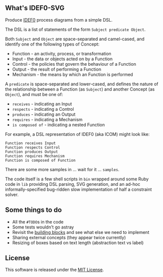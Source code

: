 ## What's IDEF0-SVG
Produce [IDEF0](https://en.wikipedia.org/wiki/IDEF0) process diagrams from a simple DSL.

The DSL is a list of statements of the form `Subject predicate Object`.

Both `Subject` and `Object` are space-separated and camel-cased, and identify one of the following types of Concept:

* Function - an activity, process, or transformation
* Input - the data or objects acted on by a Function
* Control - the policies that govern the behaviour of a Function
* Output - the result of performing a Function
* Mechanism - the means by which an Function is performed

A `predicate` is space-separated and lower-cased, and defines the nature of the relationship between a Function (as `Subject`) and another Concept (as `Object`), and must be one of:

* `receives` - indicating an Input
* `respects` - indicating a Control
* `produces` - indicating an Output
* `requires` - indicating a Mechanism
* `is composed of` - indicating a nested Function

For example, a DSL representation of IDEF0 (aka ICOM) might look like:

```
Function receives Input
Function respects Control
Function produces Output
Function requires Mechanism
Function is composed of Function
```

There are some more samples in ... wait for it ... `samples`.

The code itself is a few shell scripts in `bin` wrapped around some Ruby code in `lib` providing DSL parsing, SVG generation, and an ad-hoc informally-specified bug-ridden slow implementation of half a constraint solver.

## Some things to do

* All the `#TODO`s in the code
* Some tests wouldn't go astray
* Revisit the [building blocks](https://en.wikipedia.org/wiki/IDEF0#IDEF0_Building_blocks) and see what else we need to implement
* Sharing external concepts (they appear twice currently)
* Resizing of boxes based on text length (abstraction text vs label)

## License

This software is released under the [MIT License](https://opensource.org/licenses/MIT).
